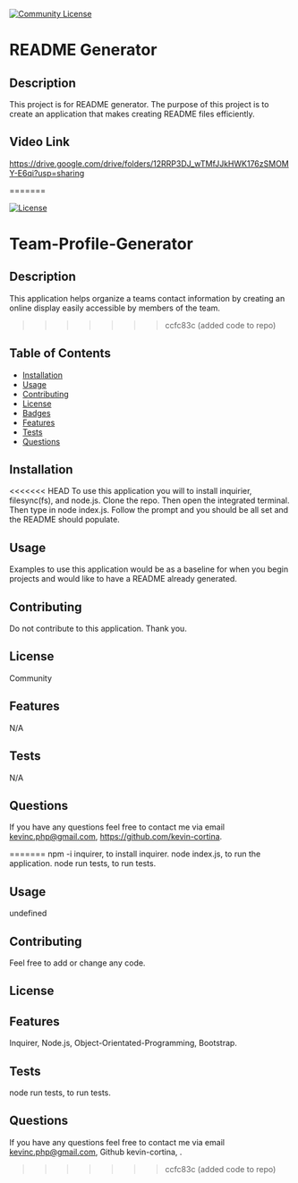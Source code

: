 
  [![Community License](https://img.shields.io/badge/license-Community-blue.svg)](http://www.gnu.org/licenses/Community-3.0)

  # README Generator
  
  ## Description
  This project is for README generator. The purpose of this project is to create an application that makes   creating README files efficiently.
  
  
  ## Video Link
  
 https://drive.google.com/drive/folders/12RRP3DJ_wTMfJJkHWK176zSMOMY-E6qi?usp=sharing
 
=======
 
  [![ License](https://img.shields.io/badge/license--blue.svg)](http://www.gnu.org/licenses/-3.0)

  # Team-Profile-Generator
  
  ## Description
  This application helps organize a teams contact information by creating an online display easily accessible by members of the team.
  
>>>>>>> ccfc83c (added code to repo)
  ## Table of Contents
  - [Installation](#installation)
  - [Usage](#usage)
  - [Contributing](#contributing)
  - [License](#license)
  - [Badges](#badges)
  - [Features](#features)
  - [Tests](#test)
  - [Questions](#questions)
 
  ## Installation
<<<<<<< HEAD
  To use this application you will to install inquirier, filesync(fs), and node.js.
  Clone the repo. Then open the integrated terminal. Then type in node index.js. Follow the prompt and you   should be all set and the README should populate.
  
  ## Usage
  Examples to use this application would be as a baseline for when you begin projects and would like to       have a README already generated. 

  
  ## Contributing
  Do not contribute to this application. Thank you.

  
  ## License
  Community
  

  ## Features
  N/A
  
  ## Tests
  N/A
 
  
  ## Questions
  If you have any questions feel free to contact me via email kevinc.php@gmail.com,          https://github.com/kevin-cortina.
  
=======
  npm -i inquirer,  to install inquirer. node index.js, to run the application. node run tests, to run tests.
 
  
  ## Usage
  undefined

  
  ## Contributing
  Feel free to add or change any code.

  
  ## License
  
  

  ## Features
  Inquirer, Node.js, Object-Orientated-Programming, Bootstrap.
  
  ## Tests
  node run tests, to run tests.
 
  
  ## Questions
  If you have any questions feel free to contact me via email kevinc.php@gmail.com, Github kevin-cortina, .
  
>>>>>>> ccfc83c (added code to repo)
